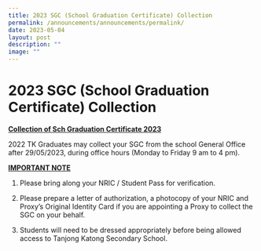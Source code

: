 ```yaml
---
title: 2023 SGC (School Graduation Certificate) Collection
permalink: /announcements/announcements/permalink/
date: 2023-05-04
layout: post
description: ""
image: ""
---
```

# 2023 SGC (School Graduation Certificate) Collection

<b><u>Collection of Sch Graduation Certificate 2023</u></b>

2022 TK Graduates may collect your SGC from the school General Office after 29/05/2023, during office hours (Monday to Friday 9 am to 4 pm).

<b><u>IMPORTANT NOTE</u></b>

1) Please bring along your NRIC / Student Pass for verification.

2) Please prepare a letter of authorization, a photocopy of your NRIC and Proxy’s Original Identity Card if you are appointing a Proxy to collect the SGC on your behalf.

3) Students will need to be dressed appropriately before being allowed access to Tanjong Katong Secondary School.